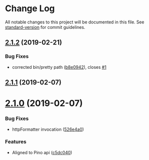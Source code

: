 # Change Log

All notable changes to this project will be documented in this file. See [standard-version](https://github.com/conventional-changelog/standard-version) for commit guidelines.

<a name="2.1.2"></a>
## [2.1.2](https://github.com/MechanicalHuman/dev-bunyan-pretty/compare/v2.1.1...v2.1.2) (2019-02-21)


### Bug Fixes

* corrected bin/pretty path ([b8e0942](https://github.com/MechanicalHuman/dev-bunyan-pretty/commit/b8e0942)), closes [#1](https://github.com/MechanicalHuman/dev-bunyan-pretty/issues/1)



<a name="2.1.1"></a>
## [2.1.1](https://github.com/MechanicalHuman/dev-bunyan-pretty/compare/v2.1.0...v2.1.1) (2019-02-07)



<a name="2.1.0"></a>
# [2.1.0](https://github.com/MechanicalHuman/dev-bunyan-pretty/compare/v2.0.8...v2.1.0) (2019-02-07)


### Bug Fixes

* httpFormatter invocation ([526e4a0](https://github.com/MechanicalHuman/dev-bunyan-pretty/commit/526e4a0))


### Features

* Aligned to Pino api ([c5dc040](https://github.com/MechanicalHuman/dev-bunyan-pretty/commit/c5dc040))


